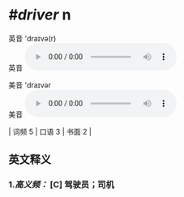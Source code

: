 # ***\#driver*** n
英音 'draɪvə(r)  
英音
<audio src="./media/driver-B.aac" controls="controls"></audio>

美音 'draɪvər  
美音
<audio src="./media/driver .aac" controls="controls"></audio>



| 词频 5 | 口语 3 | 书面 2 |  

英文释义
---
### 1.*高义频：* **[C] 驾驶员；司机**  


